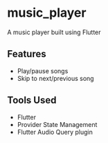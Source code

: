 # music_player

A music player built using Flutter

## Features
- Play/pause songs
- Skip to next/previous song


## Tools Used
- Flutter
- Provider State Management
- Flutter Audio Query plugin
